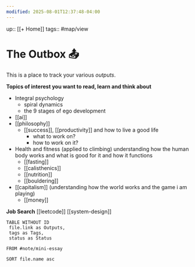 ```yaml
---
modified: 2025-08-01T12:37:48-04:00
---
```

up:: [[+ Home]]
tags:: #map/view 

# The Outbox 📤
This is a place to track your various *outputs*. 

**Topics of interest you want to read, learn and think about**
- Integral psychology
	- spiral dynamics
	- the 9 stages of ego development
- [[ai]]
- [[philosophy]]
	- [[success]], [[productivity]] and how to live a good life
		- what to work on?
		- how to work on it?
- Health and fitness (applied to climbing) understanding how the human body works and what is good for it and how it functions
	- [[fasting]] 
	- [[calisthenics]]
	- [[nutrition]]
	- [[bouldering]]
- [[capitalism]] (understanding how the world works and the game i am playing)
	- [[money]]

**Job Search**
[[leetcode]]
[[system-design]]
```dataview
TABLE WITHOUT ID
 file.link as Outputs,
 tags as Tags,
 status as Status
 
FROM #note/mini-essay 

SORT file.name asc
```
